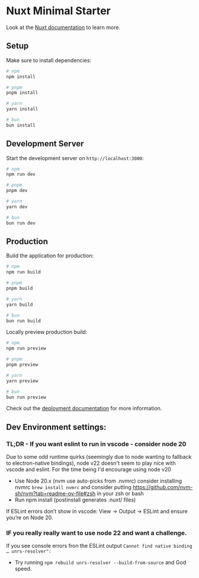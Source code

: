 # Nuxt Minimal Starter

Look at the [Nuxt documentation](https://nuxt.com/docs/getting-started/introduction) to learn more.

## Setup

Make sure to install dependencies:

```bash
# npm
npm install

# pnpm
pnpm install

# yarn
yarn install

# bun
bun install
```

## Development Server

Start the development server on `http://localhost:3000`:

```bash
# npm
npm run dev

# pnpm
pnpm dev

# yarn
yarn dev

# bun
bun run dev
```

## Production

Build the application for production:

```bash
# npm
npm run build

# pnpm
pnpm build

# yarn
yarn build

# bun
bun run build
```

Locally preview production build:

```bash
# npm
npm run preview

# pnpm
pnpm preview

# yarn
yarn preview

# bun
bun run preview
```

Check out the [deployment documentation](https://nuxt.com/docs/getting-started/deployment) for more information.

## Dev Environment settings:

### TL;DR - If you want eslint to run in vscode - consider node 20

Due to some odd runtime quirks (seemingly due to node wanting to fallback to electron-native bindings), node v22 doesn't seem to play nice with vscode and eslint. For the time being I'd encourage using node v20

- Use Node 20.x (nvm use auto-picks from .nvmrc) consider installing nvmrc `brew install nvmrc` and consider putting https://github.com/nvm-sh/nvm?tab=readme-ov-file#zsh in your zsh or bash
- Run npm install (postinstall generates .nuxt/ files)

If ESLint errors don’t show in vscode: View → Output → ESLint and ensure you’re on Node 20.

### IF you really really want to use node 22 and want a challenge. 
If you see console errors fron the ESLint output `Cannot find native binding … unrs-resolver":`

- Try running `npm rebuild unrs-resolver --build-from-source` and God speed.


